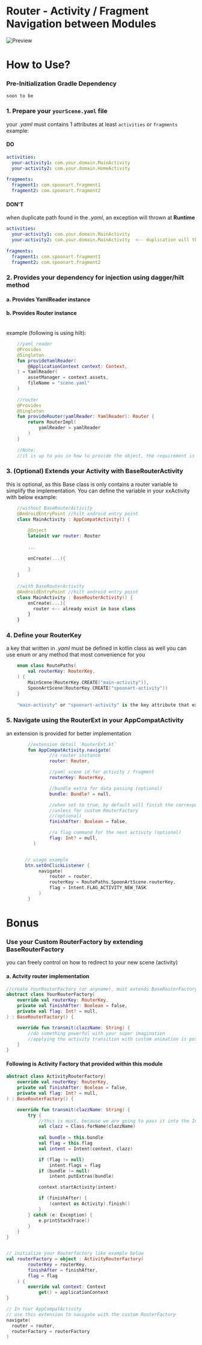# Router - Activity / Fragment Navigation between Modules

![Preview](https://github.com/spoonart1/router/blob/master/preview/ezgif.com-resize.gif)


# How to Use?

### Pre-Initialization Gradle Dependency
```
soon to be
```

### 1. Prepare your `yourScene.yaml` file
your *.yaml* must contains 1 attributes at least
`activities` or `fragments`
<br> example:
#### DO
```yaml
activities:
  your-activity1: com.your.domain.MainActivity
  your-activity2: com.your.domain.HomeActivity
  
fragments:
  fragment1: com.spoonart.fragment1
  fragment2: com.spoonart.fragment2
```
#### DON'T
when duplicate path found in the *.yaml*, an exception will thrown at **Runtime**
```yaml
activities:
  your-activity1: com.your.domain.MainActivity
  your-activity2: com.your.domain.MainActivity  <-- duplication will throw error during runtime initialization
  
fragments:
  fragment1: com.spoonart.fragment1
  fragment2: com.spoonart.fragment2
```

### 2. Provides your dependency for injection using dagger/hilt method
#### a. Provides YamlReader instance
#### b. Provides Router instance
<br> example (following is using hilt):
```kotlin
    //yaml reader
    @Provides
    @Singleton
    fun provideYamlReader(
        @ApplicationContext context: Context,
    ) = YamlReader(
        assetManager = context.assets,
        fileName = "scene.yaml"
    )
    
    //router
    @Provides
    @Singleton
    fun provideRouter(yamlReader: YamlReader): Router {
        return RouterImpl(
            yamlReader = yamlReader
        )
    }
    
    //Note:
    //it is up to you in how to provide the object, the requirement is the `Router` object must be initialized as Singleton
```

### 3. (Optional) Extends your Activity with BaseRouterActivity
this is optional, as this Base class is only contains a router variable to simplify the implementation.
You can define the variable in your xxActivity with below
example:
```kotlin
    //without BaseRouterActivity
    @AndroidEntryPoint //hilt android entry point
    class MainActivity : AppCompatActivity() {
        
        @Inject
        lateinit var router: Router
        
        ...
        
        onCreate(...){
            
        }
    }
    
    //with BaseRouterActivity
    @AndroidEntryPoint //hilt android entry point
    class MainActivity : BaseRouterActivity() {
        onCreate(...){
          router <-- already exist in base class
        }
    }
```

### 4. Define your RouterKey
a key that written in *.yaml* must be defined in kotlin class as well
you can use enum or any method that most convenience for you
```kotlin
    enum class RoutePaths(
        val routerKey: RouterKey,
    ) {
        MainScene(RouterKey.CREATE("main-activity")),
        SpoonArtScene(RouterKey.CREATE("spoonart-activity"))
    }
    
    "main-activity" or "spoonart-activity" is the key attribute that exist in *.yaml file
```

### 5. Navigate using the RouterExt in your AppCompatActivity
an extension is provided for better implementation
```kotlin
        //extension detail `RouterExt.kt`
        fun AppCompatActivity.navigate(
                //a router instance
                router: Router,

                //yaml scene id for activity / fragment
                routerKey: RouterKey,

                //bundle extra for data passing (optional)
                bundle: Bundle? = null,

                //when set to true, by default will finish the corresponding activity (caller),
                //unless for custom RouterFactory
                //(optional)
                finishAfter: Boolean = false,

                //a flag command for the next activity (optional)
                flag: Int? = null,
          )


       // usage example
       btn.setOnClickListener {
            navigate(
                router = router,
                routerKey = RoutePaths.SpoonArtScene.routerKey,
                flag = Intent.FLAG_ACTIVITY_NEW_TASK
            )
        }
```


# Bonus
### Use your Custom RouterFactory by extending BaseRouterFactory
you can freely control on how to redirect to your new scene (activity)

#### a. Actvity router implementation
```kotlin
//create YourRouterFactory (or anyname), must extends BaseRouterFactory
abstract class YourRouterFactory(
    override val routerKey: RouterKey,
    private val finishAfter: Boolean = false,
    private val flag: Int? = null,
) : BaseRouterFactory() {

    override fun transmit(clazzName: String) {
        //do something powerful with your super imagination
        //applying the activity transition with custom animation is possible here
    }
}

```

#### Following is Activity Factory that provided within this module
```kotlin
abstract class ActivityRouterFactory(
    override val routerKey: RouterKey,
    private val finishAfter: Boolean = false,
    private val flag: Int? = null,
) : BaseRouterFactory() {

    override fun transmit(clazzName: String) {
        try {
            //this is must, because we are going to pass it into the Intent
            val clazz = Class.forName(clazzName)
            
            val bundle = this.bundle
            val flag = this.flag
            val intent = Intent(context, clazz)

            if (flag != null)
                intent.flags = flag
            if (bundle != null)
                intent.putExtras(bundle)

            context.startActivity(intent)

            if (finishAfter) {
                (context as Activity).finish()
            }
        } catch (e: Exception) {
            e.printStackTrace()
        }
    }
}


// initialize your Routerfactory like example below
val routerFactory = object : ActivityRouterFactory(
        routerKey = routerKey,
        finishAfter = finishAfter,
        flag = flag
    ) {
        override val context: Context
            get() = applicationContext
}

// In Your AppCompatActivity
// use this extension to navigate with the custom RouterFactory
navigate(
  router = router,
  routerFactory = routerFactory
)
```
